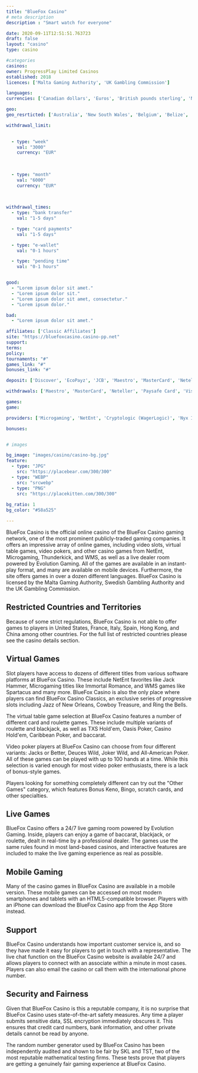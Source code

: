 ```yaml
---
title: "BlueFox Casino"
# meta description
description : "Smart watch for everyone"

date: 2020-09-11T12:51:51.763723
draft: false
layout: "casino" 
type: casino

#categories
casinos: 
owner: ProgressPlay Limited Casinos
established: 2018
licences: ['Malta Gaming Authority', 'UK Gambling Commission']

languages: 
currencies: ['Canadian dollars', 'Euros', 'British pounds sterling', 'Norwegian kroner', 'New Zealand dollars']

geo: 
geo_resrticted: ['Australia', 'New South Wales', 'Belgium', 'Belize', 'British Virgin Islands', 'Bulgaria', 'Croatia', 'Cyprus', 'Denmark', 'France', 'Germany', 'Schleswig-Holstein', 'Greece', 'Hungary', 'Israel', 'Italy', 'Lithuania', 'Luxembourg', 'Metropolitan France', 'Portugal', 'Puerto Rico', 'Romania', 'Slovenia', 'Spain', 'Sweden', 'Switzerland', 'Turkey', 'United States', 'Alabama', 'Alaska', 'American Samoa', 'Arizona', 'Arkansas', 'California', 'Colorado', 'Connecticut', 'Delaware', 'District of Columbia', 'Florida', 'Georgia(US)', 'Guam', 'Hawaii', 'Idaho', 'Illinois', 'Indiana', 'Iowa', 'Kansas', 'Kentucky', 'Louisiana', 'Maine', 'Maryland', 'Massachusetts', 'Michigan', 'Minnesota', 'Mississippi', 'Missouri', 'Montana', 'Nebraska', 'Nevada', 'New Hampshire', 'New Jersey', 'New Mexico', 'New York', 'North Carolina', 'North Dakota', 'Northern Mariana Islands', 'Ohio', 'Oklahoma', 'Oregon', 'Pennsylvania', 'Rhode Island', 'South Carolina', 'South Dakota', 'Tennessee', 'Texas', 'U.S. Virgin Islands', 'Utah', 'Vermont', 'Virginia', 'Washington', 'West Virginia', 'Wisconsin', 'Wyoming']

withdrawal_limit:

  
  - type: "week"
    val: "3000"
    currency: "EUR"
  
  
  
  - type: "month"
    val: "6000"
    currency: "EUR"
  
  

withdrawal_times:
  - type: "bank transfer"
    val: "1-5 days"

  - type: "card payments"
    val: "1-5 days"

  - type: "e-wallet"
    val: "0-1 hours"

  - type: "pending time"
    val: "0-1 hours"


good:
  - "Lorem ipsum dolor sit amet."
  - "Lorem ipsum dolor sit."
  - "Lorem ipsum dolor sit amet, consectetur."
  - "Lorem ipsum dolor."

bad:
  - "Lorem ipsum dolor sit amet."

affiliates: ['Classic Affiliates']
site: "https://bluefoxcasino.casino-pp.net"
support: 
terms:
policy:
tournaments: "#"
games_link: "#"
bonuses_link: "#"

deposit: ['Discover', 'EcoPayz', 'JCB', 'Maestro', 'MasterCard', 'Neteller', 'Paysafe Card', 'Solo', 'Switch', 'Visa', 'iDEAL', 'Sofortuberweisung', 'GiroPay', 'Euteller', 'Fast Bank Transfer', 'QIWI', 'Trustly', 'Skrill', 'WebMoney', 'Zimpler', 'Pay by Phone', 'PayPal', 'Interac']

withdrawals: ['Maestro', 'MasterCard', 'Neteller', 'Paysafe Card', 'Visa', 'EcoPayz', 'Euteller', 'Fast Bank Transfer', 'QIWI', 'Skrill', 'Trustly', 'WebMoney', 'Bank Wire Transfer', 'PayPal', 'Interac']

games: 
game:

providers: ['Microgaming', 'NetEnt', 'Cryptologic (WagerLogic)', 'Nyx Interactive', 'IGT (WagerWorks)', 'NextGen Gaming', '1x2Games', 'Blueprint Gaming', 'Genesis Gaming', 'Leander Games', 'Quickspin', 'Rabcat', 'Playson', 'Thunderkick', '2 By 2 Gaming', 'Betdigital', 'Eyecon', 'Wazdan', 'Big Time Gaming', 'Games Warehouse', 'Elk Studios', 'SG Gaming', 'Lightning Box', 'Inspired', 'Extreme Live Gaming', 'Core Gaming', 'Chance Interactive', 'Tom Horn Gaming', 'Skillzzgaming', 'Just For The Win', 'WagerMill', 'Iron Dog Studios', 'Games Lab', 'Gamevy']

bonuses:


# images

bg_image: "images/casino/casino-bg.jpg"  
feature:
  - type: "JPG" 
    src: "https://placebear.com/300/300"
  - type: "WEBP"
    src: "srcwebp"
  - type: "PNG"
    src: "https://placekitten.com/300/300"  
 
bg_ratio: 1 
bg_color: "#58a525"  

---
```


BlueFox Casino is the official online casino of the BlueFox Casino gaming network, one of the most prominent publicly-traded gaming companies. It offers an impressive array of online games, including video slots, virtual table games, video pokers, and other casino games from NetEnt, Microgaming, Thunderkick, and WMS, as well as a live dealer room powered by Evolution Gaming. All of the games are available in an instant-play format, and many are available on mobile devices. Furthermore, the site offers games in over a dozen different languages. BlueFox Casino is licensed by the Malta Gaming Authority, Swedish Gambling Authority and the UK Gambling Commission.

## Restricted Countries and Territories
Because of some strict regulations, BlueFox Casino is not able to offer games to players in United States, France, Italy, Spain, Hong Kong, and China among other countries. For the full list of restricted countries please see the casino details section.

## Virtual Games
Slot players have access to dozens of different titles from various software platforms at BlueFox Casino. These include NetEnt favorites like Jack Hammer, Microgaming titles like Immortal Romance, and WMS games like Spartacus and many more. BlueFox Casino is also the only place where players can find BlueFox Casino Classics, an exclusive series of progressive slots including Jazz of New Orleans, Cowboy Treasure, and Ring the Bells.

The virtual table game selection at BlueFox Casino features a number of different card and roulette games. These include multiple variants of roulette and blackjack, as well as TXS Hold'em, Oasis Poker, Casino Hold'em, Caribbean Poker, and baccarat.

Video poker players at BlueFox Casino can choose from four different variants: Jacks or Better, Deuces Wild, Joker Wild, and All-American Poker. All of these games can be played with up to 100 hands at a time. While this selection is varied enough for most video poker enthusiasts, there is a lack of bonus-style games.

Players looking for something completely different can try out the "Other Games" category, which features Bonus Keno, Bingo, scratch cards, and other specialties.

## Live Games
BlueFox Casino offers a 24/7 live gaming room powered by Evolution Gaming. Inside, players can enjoy a game of baccarat, blackjack, or roulette, dealt in real-time by a professional dealer. The games use the same rules found in most land-based casinos, and interactive features are included to make the live gaming experience as real as possible.

## Mobile Gaming
Many of the casino games in BlueFox Casino are available in a mobile version. These mobile games can be accessed on most modern smartphones and tablets with an HTML5-compatible browser. Players with an iPhone can download the BlueFox Casino app from the App Store instead.

## Support
BlueFox Casino understands how important customer service is, and so they have made it easy for players to get in touch with a representative. The live chat function on the BlueFox Casino website is available 24/7 and allows players to connect with an associate within a minute in most cases. Players can also email the casino or call them with the international phone number.

## Security and Fairness
Given that BlueFox Casino is this a reputable company, it is no surprise that BlueFox Casino uses state-of-the-art safety measures. Any time a player submits sensitive data, SSL encryption immediately obscures it. This ensures that credit card numbers, bank information, and other private details cannot be read by anyone.

The random number generator used by BlueFox Casino has been independently audited and shown to be fair by SKL and TST, two of the most reputable mathematical testing firms. These tests prove that players are getting a genuinely fair gaming experience at BlueFox Casino.